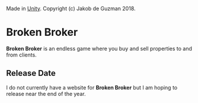Made in [Unity](unity.com). Copyright (c) Jakob de Guzman 2018.

# Broken Broker
**Broken Broker** is an endless game where you buy and sell properties to and from clients.

## Release Date
I do not currently have a website for **Broken Broker** but I am hoping to release near the end of the year.